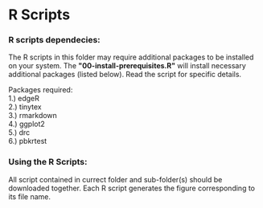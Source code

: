 # R Scripts

### R scripts dependecies:
The R scripts in this folder may require additional packages to be installed on your system. 
The **"00-install-prerequisites.R"** will install necessary additional packages (listed below). Read the script for specific details.

Packages required: <br />
1.) edgeR <br />
2.) tinytex <br />
3.) rmarkdown <br />
4.) ggplot2 <br />
5.) drc <br />
6.) pbkrtest <br />

### Using the R Scripts:
All script contained in currect folder and sub-folder(s) should be downloaded together. 
Each R script generates the figure corresponding to its file name. 
